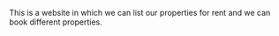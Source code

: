 This is a website in which we can list our properties for rent and we can book different properties.
